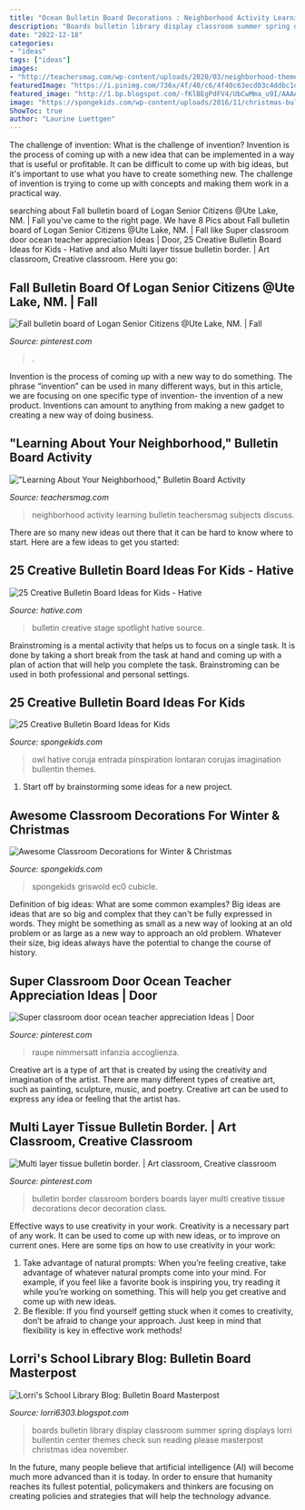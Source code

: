 ```yaml
---
title: "Ocean Bulletin Board Decorations : Neighborhood Activity Learning Bulletin Teachersmag Subjects Discuss"
description: "Boards bulletin library display classroom summer spring displays lorri bullentin center themes check sun reading please masterpost christmas idea november"
date: "2022-12-18"
categories:
- "ideas"
tags: ["ideas"]
images:
- "http://teachersmag.com/wp-content/uploads/2020/03/neighborhood-theme3.jpg"
featuredImage: "https://i.pinimg.com/736x/4f/40/c6/4f40c63ecd03c4ddbc1d35c8f8cd6d61.jpg"
featured_image: "http://1.bp.blogspot.com/-fKlBEgPdFV4/UbCwMma_u9I/AAAAAAAAALI/2q9auQ7Z_P0/s1600/AllPicutresFrom+Camera4-2013+001+(345).JPG"
image: "https://spongekids.com/wp-content/uploads/2016/11/christmas-bulletin-board/13-christmas-bulletin-board-ideas.jpg"
ShowToc: true
author: "Laurine Luettgen"
---
```



The challenge of invention: What is the challenge of invention?
Invention is the process of coming up with a new idea that can be implemented in a way that is useful or profitable. It can be difficult to come up with big ideas, but it's important to use what you have to create something new. The challenge of invention is trying to come up with concepts and making them work in a practical way.

	

		
searching about Fall bulletin board of Logan Senior Citizens @Ute Lake, NM. | Fall you've came to the right page. We have 8 Pics about Fall bulletin board of Logan Senior Citizens @Ute Lake, NM. | Fall like Super classroom door ocean teacher appreciation Ideas | Door, 25 Creative Bulletin Board Ideas for Kids - Hative and also Multi layer tissue bulletin border. | Art classroom, Creative classroom. Here you go:
		
    
## Fall Bulletin Board Of Logan Senior Citizens @Ute Lake, NM. | Fall

<img loading=lazy src="https://i.pinimg.com/736x/37/8d/18/378d1860685b1a67094bb9743c2bf0d6--fall-bulletin-boards-door-decorating.jpg" onerror="this.onerror=null;this.src='https://tse4.mm.bing.net/th?id=OIP.xZRsAmVEVu6IbrkkttevSwHaNK&amp;pid=15.1';" alt="Fall bulletin board of Logan Senior Citizens @Ute Lake, NM. | Fall">

_Source: pinterest.com_

>. 

	

Invention is the process of coming up with a new way to do something. The phrase “invention” can be used in many different ways, but in this article, we are focusing on one specific type of invention- the invention of a new product. Inventions can amount to anything from making a new gadget to creating a new way of doing business.

    
## &quot;Learning About Your Neighborhood,&quot; Bulletin Board Activity

<img loading=lazy src="http://teachersmag.com/wp-content/uploads/2020/03/neighborhood-theme3.jpg" onerror="this.onerror=null;this.src='https://tse1.mm.bing.net/th?id=OIP.LOqJkB3VOnc1RnStjpu-3gHaJ4&amp;pid=15.1';" alt="&quot;Learning About Your Neighborhood,&quot; Bulletin Board Activity">

_Source: teachersmag.com_

>neighborhood activity learning bulletin teachersmag subjects discuss. 

	

There are so many new ideas out there that it can be hard to know where to start. Here are a few ideas to get you started: 

    
## 25 Creative Bulletin Board Ideas For Kids - Hative

<img loading=lazy src="https://hative.com/wp-content/uploads/2014/06/bulletin-board-ideas/4-spotlight-work-on-stage-bulletin-board.jpg" onerror="this.onerror=null;this.src='https://tse3.mm.bing.net/th?id=OIP.7aRDDQnXYg7L06z1Mz7hbAHaJ3&amp;pid=15.1';" alt="25 Creative Bulletin Board Ideas for Kids - Hative">

_Source: hative.com_

>bulletin creative stage spotlight hative source. 

	

Brainstroming is a mental activity that helps us to focus on a single task. It is done by taking a short break from the task at hand and coming up with a plan of action that will help you complete the task. Brainstroming can be used in both professional and personal settings.

    
## 25 Creative Bulletin Board Ideas For Kids

<img loading=lazy src="https://spongekids.com/wp-content/uploads/2014/06/bulletin-board-ideas/23-owl-library-bulletin-board.jpg" onerror="this.onerror=null;this.src='https://tse2.mm.bing.net/th?id=OIP.M9SlDe-S2bWi0BWbTy1sswHaJ4&amp;pid=15.1';" alt="25 Creative Bulletin Board Ideas for Kids">

_Source: spongekids.com_

>owl hative coruja entrada pinspiration lontaran corujas imagination bullentin themes. 

	

1. Start off by brainstorming some ideas for a new project.

    
## Awesome Classroom Decorations For Winter &amp; Christmas

<img loading=lazy src="https://spongekids.com/wp-content/uploads/2016/11/christmas-bulletin-board/13-christmas-bulletin-board-ideas.jpg" onerror="this.onerror=null;this.src='https://tse3.mm.bing.net/th?id=OIP.OpdLSa9RhcKpaUqbiRDoSgHaLH&amp;pid=15.1';" alt="Awesome Classroom Decorations for Winter &amp; Christmas">

_Source: spongekids.com_

>spongekids griswold ec0 cubicle. 

	

Definition of big ideas: What are some common examples?
Big ideas are ideas that are so big and complex that they can't be fully expressed in words. They might be something as small as a new way of looking at an old problem or as large as a new way to approach an old problem. Whatever their size, big ideas always have the potential to change the course of history.

    
## Super Classroom Door Ocean Teacher Appreciation Ideas | Door

<img loading=lazy src="https://i.pinimg.com/736x/4f/40/c6/4f40c63ecd03c4ddbc1d35c8f8cd6d61.jpg" onerror="this.onerror=null;this.src='https://tse3.mm.bing.net/th?id=OIP.gqJ-E1GAdqHn9NSpA8xtNgAAAA&amp;pid=15.1';" alt="Super classroom door ocean teacher appreciation Ideas | Door">

_Source: pinterest.com_

>raupe nimmersatt infanzia accoglienza. 

	

Creative art is a type of art that is created by using the creativity and imagination of the artist. There are many different types of creative art, such as painting, sculpture, music, and poetry. Creative art can be used to express any idea or feeling that the artist has.

    
## Multi Layer Tissue Bulletin Border. | Art Classroom, Creative Classroom

<img loading=lazy src="https://i.pinimg.com/736x/03/e2/a6/03e2a6a58ba660b067f2079eecd70176--classroom-bulletin-boards-classroom-decor.jpg" onerror="this.onerror=null;this.src='https://tse3.mm.bing.net/th?id=OIP.foSSveKAjxuQjTy3Kbg-5QHaJ3&amp;pid=15.1';" alt="Multi layer tissue bulletin border. | Art classroom, Creative classroom">

_Source: pinterest.com_

>bulletin border classroom borders boards layer multi creative tissue decorations decor decoration class. 

	

Effective ways to use creativity in your work.
Creativity is a necessary part of any work. It can be used to come up with new ideas, or to improve on current ones. Here are some tips on how to use creativity in your work: 
1. Take advantage of natural prompts: When you’re feeling creative, take advantage of whatever natural prompts come into your mind. For example, if you feel like a favorite book is inspiring you, try reading it while you’re working on something. This will help you get creative and come up with new ideas. 
2. Be flexible: If you find yourself getting stuck when it comes to creativity, don’t be afraid to change your approach. Just keep in mind that flexibility is key in effective work methods! 

    
## Lorri&#039;s School Library Blog: Bulletin Board Masterpost

<img loading=lazy src="http://1.bp.blogspot.com/-fKlBEgPdFV4/UbCwMma_u9I/AAAAAAAAALI/2q9auQ7Z_P0/s1600/AllPicutresFrom+Camera4-2013+001+(345).JPG" onerror="this.onerror=null;this.src='https://tse1.mm.bing.net/th?id=OIP.3aQfN_S8JGNo2S5ssa7MbAHaJ4&amp;pid=15.1';" alt="Lorri&#039;s School Library Blog: Bulletin Board Masterpost">

_Source: lorri6303.blogspot.com_

>boards bulletin library display classroom summer spring displays lorri bullentin center themes check sun reading please masterpost christmas idea november. 

	

In the future, many people believe that artificial intelligence (AI) will become much more advanced than it is today. In order to ensure that humanity reaches its fullest potential, policymakers and thinkers are focusing on creating policies and strategies that will help the technology advance.

